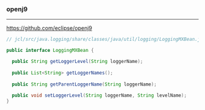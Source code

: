 ### openj9
---
https://github.com/eclipse/openj9

```java
// jcl/src/java.logging/share/classes/java/util/logging/LoggingMXBean.java

public interface LoggingMXBean {

  public String getLoggerLevel(String loggerName);
  
  public List<String> getLoggerNames();
  
  public String getParentLoggerName(String loggerName);
  
  public void setLoggerLevel(String loggerName, String levelName);
}

```

```
```

```
```


